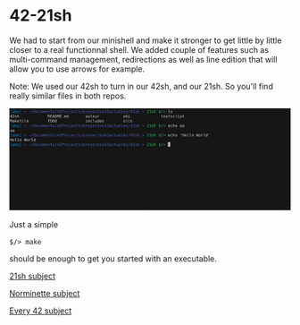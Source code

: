 # 42-21sh


We had to start from our minishell and make it stronger to get little by little closer to a real functionnal shell. We added couple of features such as multi-command management, redirections as well as line edition that will allow you to use arrows for example.

Note: We used our 42sh to turn in our 42sh, and our 21sh. So you'll find really similar files in both repos.

<img src="/images/21sh01.gif" alt="21sh01" width="700"/>



Just a simple

    $/> make

should be enough to get you started with an executable.



[21sh subject](42-21sh.en.pdf)

[Norminette subject](https://github.com/Binary-Hackers/42_Subjects/blob/master/04_Norme/norme_2_0_1.pdf)

[Every 42 subject](https://github.com/agavrel/42_Subjects)
